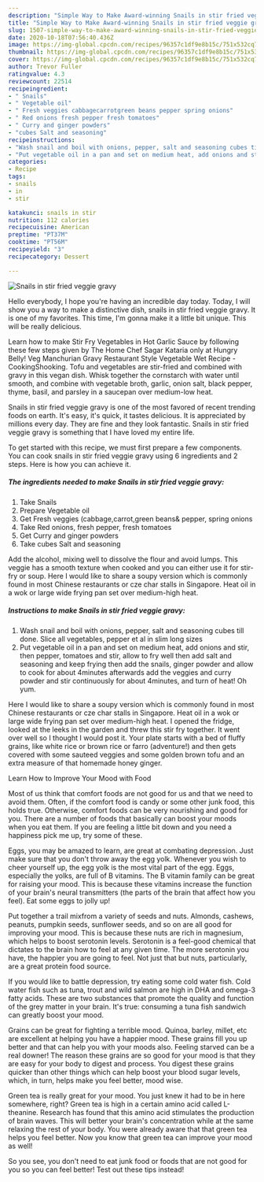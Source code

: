 ```yaml
---
description: "Simple Way to Make Award-winning Snails in stir fried veggie gravy"
title: "Simple Way to Make Award-winning Snails in stir fried veggie gravy"
slug: 1507-simple-way-to-make-award-winning-snails-in-stir-fried-veggie-gravy
date: 2020-10-18T07:56:40.436Z
image: https://img-global.cpcdn.com/recipes/96357c1df9e8b15c/751x532cq70/snails-in-stir-fried-veggie-gravy-recipe-main-photo.jpg
thumbnail: https://img-global.cpcdn.com/recipes/96357c1df9e8b15c/751x532cq70/snails-in-stir-fried-veggie-gravy-recipe-main-photo.jpg
cover: https://img-global.cpcdn.com/recipes/96357c1df9e8b15c/751x532cq70/snails-in-stir-fried-veggie-gravy-recipe-main-photo.jpg
author: Trevor Fuller
ratingvalue: 4.3
reviewcount: 22514
recipeingredient:
- " Snails"
- " Vegetable oil"
- " Fresh veggies cabbagecarrotgreen beans pepper spring onions"
- " Red onions fresh pepper fresh tomatoes"
- " Curry and ginger powders"
- "cubes Salt and seasoning"
recipeinstructions:
- "Wash snail and boil with onions, pepper, salt and seasoning cubes till done. Slice all vegetables, pepper et al in slim long sizes"
- "Put vegetable oil in a pan and set on medium heat, add onions and stir, then pepper, tomatoes and stir, allow to fry well then add salt and seasoning and keep frying then add the snails, ginger powder and allow to cook for about 4minutes afterwards add the veggies and curry powder and stir continuously for about 4minutes, and turn of heat! Oh yum."
categories:
- Recipe
tags:
- snails
- in
- stir

katakunci: snails in stir 
nutrition: 112 calories
recipecuisine: American
preptime: "PT37M"
cooktime: "PT56M"
recipeyield: "3"
recipecategory: Dessert

---
```



![Snails in stir fried veggie gravy](https://img-global.cpcdn.com/recipes/96357c1df9e8b15c/751x532cq70/snails-in-stir-fried-veggie-gravy-recipe-main-photo.jpg)

Hello everybody, I hope you're having an incredible day today. Today, I will show you a way to make a distinctive dish, snails in stir fried veggie gravy. It is one of my favorites. This time, I'm gonna make it a little bit unique. This will be really delicious.

Learn how to make Stir Fry Vegetables in Hot Garlic Sauce by following these few steps given by The Home Chef Sagar Kataria only at Hungry Belly! Veg Manchurian Gravy Restaurant Style Vegetable Wet Recipe - CookingShooking. Tofu and vegetables are stir-fried and combined with gravy in this vegan dish. Whisk together the cornstarch with water until smooth, and combine with vegetable broth, garlic, onion salt, black pepper, thyme, basil, and parsley in a saucepan over medium-low heat.

Snails in stir fried veggie gravy is one of the most favored of recent trending foods on earth. It's easy, it's quick, it tastes delicious. It is appreciated by millions every day. They are fine and they look fantastic. Snails in stir fried veggie gravy is something that I have loved my entire life.


To get started with this recipe, we must first prepare a few components. You can cook snails in stir fried veggie gravy using 6 ingredients and 2 steps. Here is how you can achieve it.

<!--inarticleads1-->

##### The ingredients needed to make Snails in stir fried veggie gravy:

1. Take  Snails
1. Prepare  Vegetable oil
1. Get  Fresh veggies (cabbage,carrot,green beans&amp; pepper, spring onions
1. Take  Red onions, fresh pepper, fresh tomatoes
1. Get  Curry and ginger powders
1. Take cubes Salt and seasoning


Add the alcohol, mixing well to dissolve the flour and avoid lumps. This veggie has a smooth texture when cooked and you can either use it for stir-fry or soup. Here I would like to share a soupy version which is commonly found in most Chinese restaurants or cze char stalls in Singapore. Heat oil in a wok or large wide frying pan set over medium-high heat. 

<!--inarticleads2-->

##### Instructions to make Snails in stir fried veggie gravy:

1. Wash snail and boil with onions, pepper, salt and seasoning cubes till done. Slice all vegetables, pepper et al in slim long sizes
1. Put vegetable oil in a pan and set on medium heat, add onions and stir, then pepper, tomatoes and stir, allow to fry well then add salt and seasoning and keep frying then add the snails, ginger powder and allow to cook for about 4minutes afterwards add the veggies and curry powder and stir continuously for about 4minutes, and turn of heat! Oh yum.


Here I would like to share a soupy version which is commonly found in most Chinese restaurants or cze char stalls in Singapore. Heat oil in a wok or large wide frying pan set over medium-high heat. I opened the fridge, looked at the leeks in the garden and threw this stir fry together. It went over well so I thought I would post it. Your plate starts with a bed of fluffy grains, like white rice or brown rice or farro (adventure!) and then gets covered with some sauteed veggies and some golden brown tofu and an extra measure of that homemade honey ginger. 

Learn How to Improve Your Mood with Food


Most of us think that comfort foods are not good for us and that we need to avoid them. Often, if the comfort food is candy or some other junk food, this holds true. Otherwise, comfort foods can be very nourishing and good for you. There are a number of foods that basically can boost your moods when you eat them. If you are feeling a little bit down and you need a happiness pick me up, try some of these.

Eggs, you may be amazed to learn, are great at combating depression. Just make sure that you don't throw away the egg yolk. Whenever you wish to cheer yourself up, the egg yolk is the most vital part of the egg. Eggs, especially the yolks, are full of B vitamins. The B vitamin family can be great for raising your mood. This is because these vitamins increase the function of your brain's neural transmitters (the parts of the brain that affect how you feel). Eat some eggs to jolly up!

Put together a trail mixfrom a variety of seeds and nuts. Almonds, cashews, peanuts, pumpkin seeds, sunflower seeds, and so on are all good for improving your mood. This is because these nuts are rich in magnesium, which helps to boost serotonin levels. Serotonin is a feel-good chemical that dictates to the brain how to feel at any given time. The more serotonin you have, the happier you are going to feel. Not just that but nuts, particularly, are a great protein food source.

If you would like to battle depression, try eating some cold water fish. Cold water fish such as tuna, trout and wild salmon are high in DHA and omega-3 fatty acids. These are two substances that promote the quality and function of the grey matter in your brain. It's true: consuming a tuna fish sandwich can greatly boost your mood. 

Grains can be great for fighting a terrible mood. Quinoa, barley, millet, etc are excellent at helping you have a happier mood. These grains fill you up better and that can help you with your moods also. Feeling starved can be a real downer! The reason these grains are so good for your mood is that they are easy for your body to digest and process. You digest these grains quicker than other things which can help boost your blood sugar levels, which, in turn, helps make you feel better, mood wise.

Green tea is really great for your mood. You just knew it had to be in here somewhere, right? Green tea is high in a certain amino acid called L-theanine. Research has found that this amino acid stimulates the production of brain waves. This will better your brain's concentration while at the same relaxing the rest of your body. You were already aware that that green tea helps you feel better. Now you know that green tea can improve your mood as well!

So you see, you don't need to eat junk food or foods that are not good for you so you can feel better! Test out  these tips  instead!

